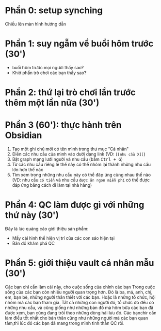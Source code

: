 # Phần 0: setup synching
Chiếu lên màn hình hướng dẫn
# Phần 1: suy ngẫm về buổi hôm trước (30')
- buổi hôm trước mọi người thấy sao? 
- Khiở phần trò chơi các bạn thấy sao? 
# Phần 2: thứ lại trò chơi lần trước thêm một lần nữa (30')
# Phần 3 (60'): thực hành trên Obsidian 
1. Tạo một ghi chú mới có tên mình trong thư mục "Cá nhân"
2. Điền các nhu cầu của mình vào dưới dạng link (VD: `[[nhu cầu X]]`)
3. Bật graph mạng lưới người và nhu cầu (bấm <kbd>Ctrl + G</kbd>) 
4. Từ các nhu cầu riêng lẻ thế này có thể nhóm lại thành những nhu cầu lớn hơn thế nào
5. Tìm xem trong những nhu cầu này có thể đáp ứng cùng nhau thế nào (VD: nhu cầu `có tiền` và nhu cầu `được ăn ngon miễn phí` có thể được đáp ứng bằng cách đi làm tại nhà hàng)

# Phần 4: QC làm được gì với những thứ này (30') 
Đây là lúc quảng cáo giới thiệu sản phẩm:
- Mấy cái hình thể hiện vị trí của các con sáo hiện tại
- Bản đồ khám phá QC  

# Phần 5: giới thiệu vault cá nhân mẫu (30') 
Các bạn chỉ cần làm cái này, cho cuộc sống của chính các bạn
Trong cuộc sống của các bạn còn nhiều người quan trọng hơn. Đó là ba, má, anh, chị, em, bạn bè, những người thân thiết với các bạn. Hoặc là những tổ chức, hội nhóm mà các bạn tham gia. Tất cả những con người đó, tổ chức đó đều có những nhu cầu, và cũng giống như những bản đồ mà hôm bữa các bạn đã được xem, bạn cũng đang trôi theo những dòng hải lưu đó. Các bạnchir cần làm điều tốt nhất cho bản thân cũng như những người mà các bạn quan tâm,thì lúc đó các bạn đã mang trong mình tinh thần QC rồi. 